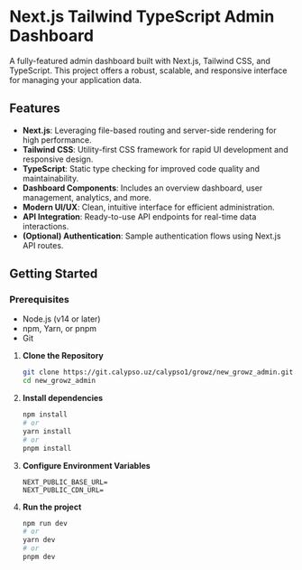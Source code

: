 # Next.js Tailwind TypeScript Admin Dashboard

A fully-featured admin dashboard built with Next.js, Tailwind CSS, and TypeScript. This project offers a robust, scalable, and responsive interface for managing your application data.

## Features

- **Next.js**: Leveraging file-based routing and server-side rendering for high performance.
- **Tailwind CSS**: Utility-first CSS framework for rapid UI development and responsive design.
- **TypeScript**: Static type checking for improved code quality and maintainability.
- **Dashboard Components**: Includes an overview dashboard, user management, analytics, and more.
- **Modern UI/UX**: Clean, intuitive interface for efficient administration.
- **API Integration**: Ready-to-use API endpoints for real-time data interactions.
- **(Optional) Authentication**: Sample authentication flows using Next.js API routes.

## Getting Started

### Prerequisites

- Node.js (v14 or later)
- npm, Yarn, or pnpm
- Git

1. **Clone the Repository**

   ```bash
   git clone https://git.calypso.uz/calypso1/growz/new_growz_admin.git
   cd new_growz_admin

2. **Install dependencies**

    ```bash
    npm install
    # or
    yarn install
    # or
    pnpm install
    ```
    
3. **Configure Environment Variables**

    ```env
    NEXT_PUBLIC_BASE_URL=
    NEXT_PUBLIC_CDN_URL=
    ```
4. **Run the project**

    ```bash
    npm run dev
    # or
    yarn dev
    # or
    pnpm dev
    ```
